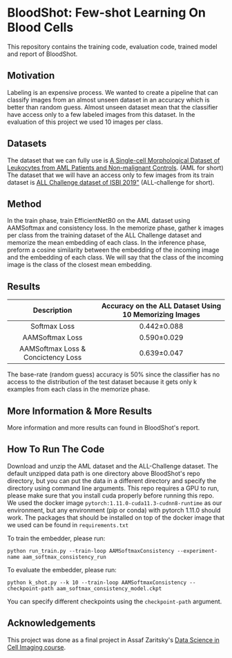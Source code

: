 # BloodShot: Few-shot Learning On Blood Cells
This repository contains the training code, evaluation code, trained model and report of BloodShot.

## Motivation
Labeling is an expensive process.
We wanted to create a pipeline that can classify images from an almost unseen dataset in an accuracy which is better than random guess.
Almost unseen dataset mean that the classifier have access only to a few labeled images from this dataset.
In the evaluation of this project we used 10 images per class.

## Datasets
The dataset that we can fully use is [A Single-cell Morphological Dataset of Leukocytes from AML Patients
and Non-malignant Controls](https://wiki.cancerimagingarchive.net/pages/viewpage.action?pageId=61080958). (AML for short)<br/>
The dataset that we will have an access only to few images from its train dataset is [ALL Challenge dataset of ISBI 2019"](https://wiki.cancerimagingarchive.net/pages/viewpage.action?pageId=52758223) (ALL-challenge for short).

## Method
In the train phase, train EfficientNetB0 on the AML dataset using AAMSoftmax and consistency loss.
In the memorize phase, gather k images per class from the training dataset of the ALL Challenge dataset and memorize the mean embedding of each class.
In the inference phase, preform a cosine similarity between the embedding of the incoming image and the embedding of each class. We will say that the class of the incoming image is the class of the closest mean embedding.

## Results

| Description | Accuracy on the ALL Dataset Using 10 Memorizing Images  |
|:-:|:-:|
| Softmax Loss   | 0.442±0.088 |
|  AAMSoftmax Loss | 0.590±0.029 |
| AAMSoftmax Loss & Concictency Loss  | 0.639±0.047 |

The base-rate (random guess) accuracy is 50% since the classifier has no access to the distribution of the test dataset because it gets only k examples from each class in the memorize phase.

## More Information & More Results
More information and more results can found in BloodShot's report.

## How To Run The Code
Download and unzip the AML dataset and the ALL-Challenge dataset.
The default unzipped data path is one directory above BloodShot's repo directory, but you can put the data in a different directory and specify the directory using command line arguments. 
This repo requires a GPU to run, please make sure that you install cuda properly before running this repo.
We used the docker image ```pytorch:1.11.0-cuda11.3-cudnn8-runtime``` as our environment, but any environment (pip or conda) with pytorch 1.11.0 should work. 
The packages that should be installed on top of the docker image that we used can be found in ```requirements.txt```

To train the embedder, please run:
```
python run_train.py --train-loop AAMSoftmaxConsistency --experiment-name aam_softmax_consistency_run
```

To evaluate the embedder, please run:
```
python k_shot.py --k 10 --train-loop AAMSoftmaxConsistency --checkpoint-path aam_softmax_consistency_model.ckpt
```
You can specify different checkpoints using the ```checkpoint-path``` argument.

## Acknowledgements
This project was done as a final project in Assaf Zaritsky's [Data Science in Cell Imaging course](https://assafzar.wixsite.com/dsci2022).
